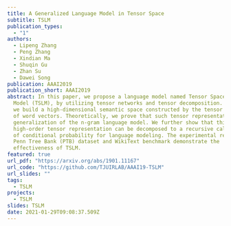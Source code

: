 ```yaml
---
title: A Generalized Language Model in Tensor Space
subtitle: TSLM
publication_types:
  - "1"
authors:
  - Lipeng Zhang
  - Peng Zhang
  - Xindian Ma
  - Shuqin Gu
  - Zhan Su
  - Dawei Song
publication: AAAI2019
publication_short: AAAI2019
abstract: In this paper, we propose a language model named Tensor Space Language
  Model (TSLM), by utilizing tensor networks and tensor decomposition. In TSLM,
  we build a high-dimensional semantic space constructed by the tensor product
  of word vectors. Theoretically, we prove that such tensor representation is a
  generalization of the n-gram language model. We further show that this
  high-order tensor representation can be decomposed to a recursive calculation
  of conditional probability for language modeling. The experimental results on
  Penn Tree Bank (PTB) dataset and WikiText benchmark demonstrate the
  effectiveness of TSLM.
featured: true
url_pdf: "https://arxiv.org/abs/1901.11167"
url_code: "https://github.com/TJUIRLAB/AAAI19-TSLM"
url_slides: ""
tags:
  - TSLM
projects:
  - TSLM
slides: TSLM
date: 2021-01-29T09:08:37.509Z
---
```

